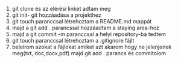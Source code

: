 1. git clone és az elérési linket adtam meg
2. git init- git hozzáadása a projekthez
3. git touch paranccsal létrehoztam a README.md mappát
4. majd a git add . parancssal hozzáadtam a staying area-hoz
5. majd a git commit -m paranccsal a helyi repository-ba tedtem
6. git touch paranccsal létrehoztam a .gitignore fájlt
7. beleírom azokat a fájlokat amiket azt akarom hogy ne jelenjenek meg(txt, doc,docx,pdf) majd git add . parancs és commitolom